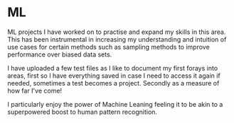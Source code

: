# ML
ML projects I have worked on to practise and expand my skills in this area. This has been instrumental in increasing my understanding and intuition of use cases for certain methods such as sampling methods to improve performance over biased data sets. 

I have uploaded a few test files as I like to document my first forays into areas, first so I have everything saved in case I need to access it again if needed, sometimes a test becomes a project. Secondly as a measure of how far I've come!

I particularly enjoy the power of Machine Leaning feeling it to be akin to a superpowered boost to human pattern recognition. 
